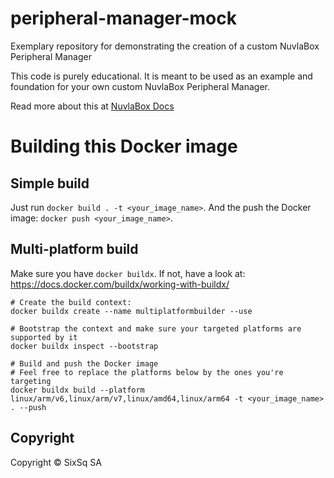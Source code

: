 # peripheral-manager-mock
Exemplary repository for demonstrating the creation of a custom NuvlaBox Peripheral Manager

This code is purely educational. It is meant to be used as an example and foundation for your own custom NuvlaBox Peripheral Manager. 

Read more about this at [NuvlaBox Docs](https://docs.nuvla.io/nuvlabox/contributing/custom-peripheral-managers.html)

# Building this Docker image

## Simple build

Just run `docker build . -t <your_image_name>`. And the push the Docker image: `docker push <your_image_name>`.

## Multi-platform build

Make sure you have `docker buildx`. If not, have a look at: https://docs.docker.com/buildx/working-with-buildx/

```shell
# Create the build context:
docker buildx create --name multiplatformbuilder --use

# Bootstrap the context and make sure your targeted platforms are supported by it
docker buildx inspect --bootstrap

# Build and push the Docker image
# Feel free to replace the platforms below by the ones you're targeting
docker buildx build --platform linux/arm/v6,linux/arm/v7,linux/amd64,linux/arm64 -t <your_image_name> . --push
```

## Copyright

Copyright &copy; SixSq SA
